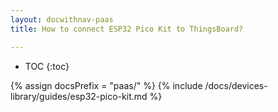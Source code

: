 ```yaml
---
layout: docwithnav-paas
title: How to connect ESP32 Pico Kit to ThingsBoard?

---
```


* TOC
{:toc}

{% assign docsPrefix = "paas/" %}
{% include /docs/devices-library/guides/esp32-pico-kit.md %}